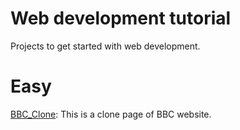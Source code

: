 # Web development tutorial

Projects to get started with web development.

# Easy
[BBC_Clone](BBC_Clone): This is a clone page of BBC website.
